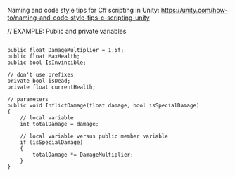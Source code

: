 Naming and code style tips for C# scripting in Unity: https://unity.com/how-to/naming-and-code-style-tips-c-scripting-unity

// EXAMPLE: Public and private variables
<pre><code class='language-cs'>
public float DamageMultiplier = 1.5f;
public float MaxHealth;
public bool IsInvincible;

// don't use prefixes
private bool isDead;
private float currentHealth;

// parameters
public void InflictDamage(float damage, bool isSpecialDamage)
{
    // local variable
    int totalDamage = damage;

    // local variable versus public member variable
    if (isSpecialDamage)
    {
    	totalDamage *= DamageMultiplier;
    }
}
</code></pre>
